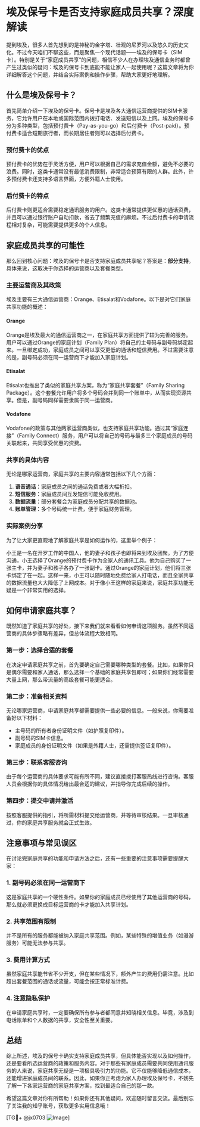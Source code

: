 # 埃及保号卡是否支持家庭成员共享？深度解读

提到埃及，很多人首先想到的是神秘的金字塔、壮观的尼罗河以及悠久的历史文化。不过今天咱们不聊这些，而是聚焦一个现代话题——埃及的保号卡（SIM卡）。特别是关于“家庭成员共享”的问题，相信不少人在办理埃及通信业务时都曾产生过类似的疑问：埃及的保号卡到底能不能让家人一起使用呢？这篇文章将为你详细解答这个问题，并结合实际案例和操作步骤，帮助大家更好地理解。

## 什么是埃及保号卡？

首先简单介绍一下埃及的保号卡。保号卡是埃及各大通信运营商提供的SIM卡服务，它允许用户在本地或国际范围内拨打电话、发送短信以及上网。埃及的保号卡分为多种类型，包括预付费卡（Pay-as-you-go）和后付费卡（Post-paid）。预付费卡适合短期旅行者，而长期居住者则可以选择后付费卡。

### 预付费卡的优点
预付费卡的优势在于灵活方便，用户可以根据自己的需求充值金额，避免不必要的浪费。同时，这类卡通常没有最低消费限制，非常适合预算有限的人群。此外，许多预付费卡还支持多语言界面，方便外籍人士使用。

### 后付费卡的特点
后付费卡则更适合需要稳定通讯服务的用户。这类卡通常提供更优惠的通话资费，并且可以通过银行账户自动扣款，省去了频繁充值的麻烦。不过后付费卡的申请流程相对复杂，可能需要提供更多的个人信息。

## 家庭成员共享的可能性

那么回到核心问题：埃及的保号卡是否支持家庭成员共享呢？答案是：**部分支持**。具体来说，这取决于你选择的运营商以及套餐类型。

### 主要运营商及其政策
埃及主要有三大通信运营商：Orange、Etisalat和Vodafone。以下是对它们家庭共享功能的概述：

#### Orange
Orange是埃及最大的通信运营商之一，在家庭共享方面提供了较为完善的服务。用户可以通过Orange的家庭计划（Family Plan）将自己的主号码与副号码绑定起来。一旦绑定成功，家庭成员之间可以享受更低的通话和短信费用。不过需要注意的是，副号码必须在同一运营商下才能加入家庭计划。

#### Etisalat
Etisalat也推出了类似的家庭共享方案，称为“家庭共享套餐”（Family Sharing Package）。这个套餐允许用户将多个号码合并到同一个账单中，从而实现资源共享。但是，副号码同样需要隶属于同一运营商。

#### Vodafone
Vodafone的政策与其他两家运营商类似，也支持家庭共享功能。通过其“家庭连接”（Family Connect）服务，用户可以将自己的号码与最多三个家庭成员的号码关联起来，共同享受优惠的资费。

### 共享的具体内容
无论是哪家运营商，家庭共享的主要内容通常包括以下几个方面：
1. **语音通话**：家庭成员之间的通话免费或者大幅折扣。
2. **短信服务**：家庭成员间互发短信可能免收费用。
3. **数据流量**：部分套餐会为家庭成员分配共享的数据池。
4. **账单管理**：多个号码统一计费，便于家庭财务管理。

### 实际案例分享
为了让大家更直观地了解家庭共享是如何运作的，这里举个例子：

小王是一名在开罗工作的中国人，他的妻子和孩子也即将来到埃及团聚。为了方便沟通，小王选择了Orange的预付费卡作为全家人的通讯工具。他为自己购买了一张主卡，并为妻子和孩子各办了一张副卡。通过Orange的家庭计划，他们将三张卡绑定了在一起。这样一来，小王可以随时随地免费给家人打电话，而且全家共享的数据流量也大大降低了上网成本。对于像小王这样的家庭来说，家庭共享功能无疑是一个非常实用的选择。

## 如何申请家庭共享？

既然知道了家庭共享的好处，接下来我们就来看看如何申请这项服务。虽然不同运营商的具体步骤略有差异，但总体流程大致相同。

### 第一步：选择合适的套餐
在决定申请家庭共享之前，首先要确定自己需要哪种类型的套餐。比如，如果你只是偶尔需要和家人通话，那么选择一个基础的家庭共享包即可；如果你们经常需要大量上网，那么带流量的高级套餐可能更适合。

### 第二步：准备相关资料
无论哪家运营商，申请家庭共享都需要提供一些必要的信息。一般来说，你需要准备好以下材料：
- 主号码的所有者身份证明文件（如护照复印件）。
- 副号码的SIM卡信息。
- 家庭成员的身份证明文件（如果是外籍人士，还需提供签证复印件）。

### 第三步：联系客服咨询
由于每个运营商的具体要求可能有所不同，建议直接拨打客服热线进行咨询。客服人员会根据你的具体情况给出最合适的建议，并指导你完成后续的操作。

### 第四步：提交申请并激活
按照客服提供的指引，将所需材料提交给运营商，并等待审核结果。一旦审核通过，你的家庭共享服务就会正式生效。

## 注意事项与常见误区

在讨论完家庭共享的功能和申请方法之后，还有一些重要的注意事项需要提醒大家：

### 1. 副号码必须在同一运营商下
这是家庭共享的一个硬性条件。如果你的家庭成员已经使用了其他运营商的号码，那么就必须更换成目标运营商的卡才能加入共享计划。

### 2. 共享范围有限制
并不是所有的服务都能被纳入家庭共享范围。例如，某些特殊的增值业务（如漫游服务）可能无法参与共享。

### 3. 费用计算方式
虽然家庭共享能节省不少开支，但在某些情况下，额外产生的费用仍需注意。比如超出套餐范围的通话或流量，可能会按正常标准计费。

### 4. 注意隐私保护
在申请家庭共享时，一定要确保所有参与者都同意并知晓相关信息。毕竟，涉及到电话账单和个人数据的共享，安全性至关重要。

## 总结

综上所述，埃及的保号卡确实支持家庭成员共享，但具体能否实现以及如何操作，还是要看所选运营商的政策和服务内容。对于那些有家庭成员需要共同使用通讯服务的人来说，家庭共享无疑是一项极具吸引力的功能。它不仅能够降低通信成本，还能增进家庭成员间的联系。因此，如果你正考虑为家人办理埃及保号卡，不妨先了解一下各家运营商的家庭共享方案，找到最适合自己的那一款。

希望这篇文章对你有所帮助！如果你还有其他疑问，欢迎随时留言交流。最后别忘了关注我的知乎账号，获取更多实用信息哦！

[TG💪+ @jx0703 ![Image](https://github.com/user-attachments/assets/dbca1d08-cadb-493c-b0ec-ad6f7a83f270)]
